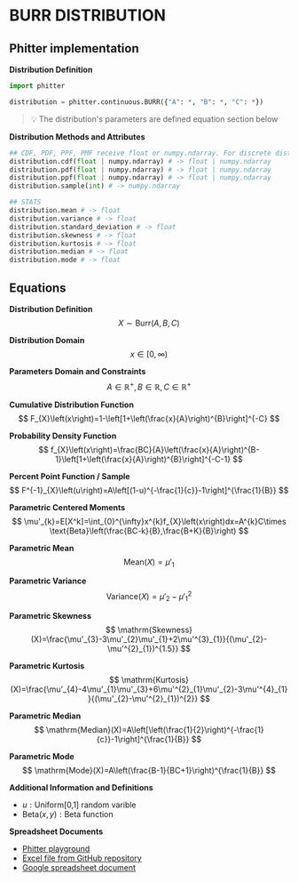 # BURR DISTRIBUTION

## Phitter implementation

**Distribution Definition**

```python
import phitter

distribution = phitter.continuous.BURR({"A": *, "B": *, "C": *})
```

> 💡 The distribution's parameters are defined equation section below

**Distribution Methods and Attributes**

```python
## CDF, PDF, PPF, PMF receive float or numpy.ndarray. For discrete distributions PMF instead of PDF. Parameters notation are in description of ditribution
distribution.cdf(float | numpy.ndarray) # -> float | numpy.ndarray
distribution.pdf(float | numpy.ndarray) # -> float | numpy.ndarray
distribution.ppf(float | numpy.ndarray) # -> float | numpy.ndarray
distribution.sample(int) # -> numpy.ndarray

## STATS
distribution.mean # -> float
distribution.variance # -> float
distribution.standard_deviation # -> float
distribution.skewness # -> float
distribution.kurtosis # -> float
distribution.median # -> float
distribution.mode # -> float
```

## Equations

**Distribution Definition**
$$ X\sim\mathrm{Burr}\left(A,B,C\right) $$

**Distribution Domain**
$$ x\in [0,\infty)  $$

**Parameters Domain and Constraints**
$$ A\in\mathbb{R}^{+}, B\in\mathbb{R}, C\in\mathbb{R}^{+} $$

**Cumulative Distribution Function**
$$ F_{X}\left(x\right)=1-\left[1+\left(\frac{x}{A}\right)^{B}\right]^{-C} $$

**Probability Density Function**
$$ f_{X}\left(x\right)=\frac{BC}{A}\left(\frac{x}{A}\right)^{B-1}\left[1+\left(\frac{x}{A}\right)^{B}\right]^{-C-1} $$

**Percent Point Function / Sample**
$$ F^{-1}_{X}\left(u\right)=A\left[(1-u)^{-\frac{1}{c}}-1\right]^{\frac{1}{B}} $$

**Parametric Centered Moments**
$$ \mu'_{k}=E[X^k]=\int_{0}^{\infty}x^{k}f_{X}\left(x\right)dx=A^{k}C\times \text{Beta}\left(\frac{BC-k}{B},\frac{B+K}{B}\right) $$

**Parametric Mean**
$$ \mathrm{Mean}(X)=\mu'_{1} $$

**Parametric Variance**
$$ \mathrm{Variance}(X)=\mu'_{2}-\mu'^{2}_{1} $$

**Parametric Skewness**
$$ \mathrm{Skewness}(X)=\frac{\mu'_{3}-3\mu'_{2}\mu'_{1}+2\mu'^{3}_{1}}{(\mu'_{2}-\mu'^{2}_{1})^{1.5}} $$

**Parametric Kurtosis**
$$ \mathrm{Kurtosis}(X)=\frac{\mu'_{4}-4\mu'_{1}\mu'_{3}+6\mu'^{2}_{1}\mu'_{2}-3\mu'^{4}_{1}}{(\mu'_{2}-\mu'^{2}_{1})^{2}} $$

**Parametric Median**
$$ \mathrm{Median}(X)=A\left[\left(\frac{1}{2}\right)^{-\frac{1}{c}}-1\right]^{\frac{1}{B}} $$

**Parametric Mode**
$$ \mathrm{Mode}(X)=A\left(\frac{B-1}{BC+1}\right)^{\frac{1}{B}} $$

**Additional Information and Definitions**
- $u:\text{Uniform[0,1] random varible}$
- $\text{Beta}\left(x,y\right):\text{Beta function}$

**Spreadsheet Documents**

-   [Phitter playground](https://phitter.io/distributions/continuous/burr)
-   [Excel file from GitHub repository](https://github.com/phitterio/phitter-files/blob/main/continuous/burr.xlsx)
-   [Google spreadsheet document](https://docs.google.com/spreadsheets/d/1vhY3l3VAgBj9BQT1yE3meRTmEZP3HXjjm30nxDKCwCI)
    